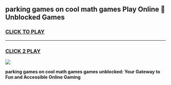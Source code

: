 
## parking games on cool math games Play Online 👋 Unblocked Games
<h3>
<a href="https://news.freeplayer.one?title=parking_games_on_cool_math_games&ref=17CMG">CLICK TO PLAY</a></h3>
<hr>

<h3>
<a href="https://news.freeplayer.one?title=parking_games_on_cool_math_games&ref=17CMG">CLICK 2 PLAY</a>
  
</h3>

<a href="https://news.freeplayer.one?title=parking_games_on_cool_math_games&ref=17CMG/"><img src="https://clearcache.store/games.png"></a>


**parking games on cool math games games unblocked: Your Gateway to Fun and Accessible Online Gaming**
